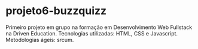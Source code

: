 # projeto6-buzzquizz
Primeiro projeto em grupo na formação em Desenvolvimento Web Fullstack na Driven Education. Tecnologias utilizadas: HTML, CSS e Javascript. Metodologias ágeis: srcum.
